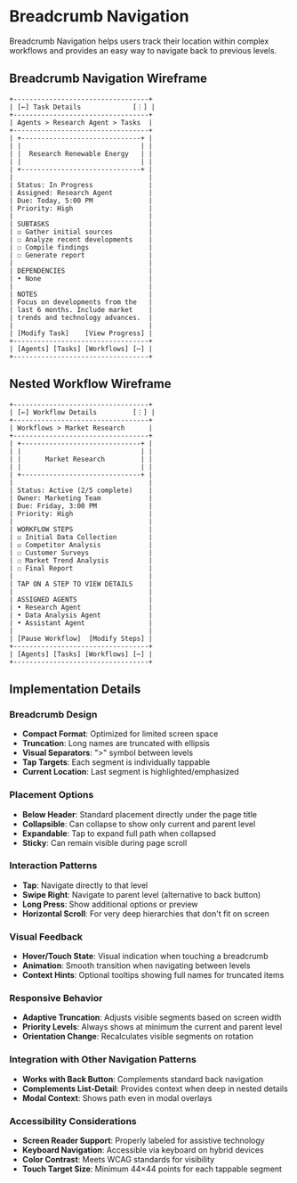 # Breadcrumb Navigation

Breadcrumb Navigation helps users track their location within complex workflows and provides an easy way to navigate back to previous levels.

## Breadcrumb Navigation Wireframe

```
+----------------------------------+
| [←] Task Details             [⋮] |
+----------------------------------+
| Agents > Research Agent > Tasks  |
+----------------------------------+
| +------------------------------+ |
| |                              | |
| |  Research Renewable Energy   | |
| |                              | |
| +------------------------------+ |
|                                  |
| Status: In Progress              |
| Assigned: Research Agent         |
| Due: Today, 5:00 PM              |
| Priority: High                   |
|                                  |
| SUBTASKS                         |
| ☑ Gather initial sources         |
| ☐ Analyze recent developments    |
| ☐ Compile findings               |
| ☐ Generate report                |
|                                  |
| DEPENDENCIES                     |
| • None                           |
|                                  |
| NOTES                            |
| Focus on developments from the   |
| last 6 months. Include market    |
| trends and technology advances.  |
|                                  |
| [Modify Task]    [View Progress] |
+----------------------------------+
| [Agents] [Tasks] [Workflows] [⋯] |
+----------------------------------+
```

## Nested Workflow Wireframe

```
+----------------------------------+
| [←] Workflow Details         [⋮] |
+----------------------------------+
| Workflows > Market Research      |
+----------------------------------+
| +------------------------------+ |
| |                              | |
| |      Market Research         | |
| |                              | |
| +------------------------------+ |
|                                  |
| Status: Active (2/5 complete)    |
| Owner: Marketing Team            |
| Due: Friday, 3:00 PM             |
| Priority: High                   |
|                                  |
| WORKFLOW STEPS                   |
| ☑ Initial Data Collection        |
| ☑ Competitor Analysis            |
| ☐ Customer Surveys               |
| ☐ Market Trend Analysis          |
| ☐ Final Report                   |
|                                  |
| TAP ON A STEP TO VIEW DETAILS    |
|                                  |
| ASSIGNED AGENTS                  |
| • Research Agent                 |
| • Data Analysis Agent            |
| • Assistant Agent                |
|                                  |
| [Pause Workflow]  [Modify Steps] |
+----------------------------------+
| [Agents] [Tasks] [Workflows] [⋯] |
+----------------------------------+
```

## Implementation Details

### Breadcrumb Design
- **Compact Format**: Optimized for limited screen space
- **Truncation**: Long names are truncated with ellipsis
- **Visual Separators**: ">" symbol between levels
- **Tap Targets**: Each segment is individually tappable
- **Current Location**: Last segment is highlighted/emphasized

### Placement Options
- **Below Header**: Standard placement directly under the page title
- **Collapsible**: Can collapse to show only current and parent level
- **Expandable**: Tap to expand full path when collapsed
- **Sticky**: Can remain visible during page scroll

### Interaction Patterns
- **Tap**: Navigate directly to that level
- **Swipe Right**: Navigate to parent level (alternative to back button)
- **Long Press**: Show additional options or preview
- **Horizontal Scroll**: For very deep hierarchies that don't fit on screen

### Visual Feedback
- **Hover/Touch State**: Visual indication when touching a breadcrumb
- **Animation**: Smooth transition when navigating between levels
- **Context Hints**: Optional tooltips showing full names for truncated items

### Responsive Behavior
- **Adaptive Truncation**: Adjusts visible segments based on screen width
- **Priority Levels**: Always shows at minimum the current and parent level
- **Orientation Change**: Recalculates visible segments on rotation

### Integration with Other Navigation Patterns
- **Works with Back Button**: Complements standard back navigation
- **Complements List-Detail**: Provides context when deep in nested details
- **Modal Context**: Shows path even in modal overlays

### Accessibility Considerations
- **Screen Reader Support**: Properly labeled for assistive technology
- **Keyboard Navigation**: Accessible via keyboard on hybrid devices
- **Color Contrast**: Meets WCAG standards for visibility
- **Touch Target Size**: Minimum 44×44 points for each tappable segment

